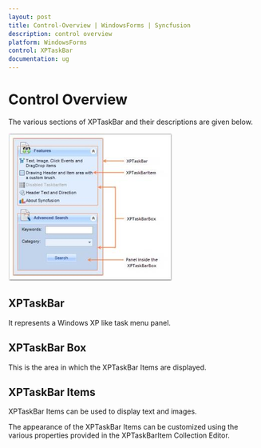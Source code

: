 ```yaml
---
layout: post
title: Control-Overview | WindowsForms | Syncfusion
description: control overview
platform: WindowsForms
control: XPTaskBar
documentation: ug
---
```

# Control Overview

The various sections of XPTaskBar and their descriptions are given below.

![](Overview_images/Overview_img92.jpeg) 


## XPTaskBar

It represents a Windows XP like task menu panel.

## XPTaskBar Box

This is the area in which the XPTaskBar Items are displayed.

## XPTaskBar Items

XPTaskBar Items can be used to display text and images.

The appearance of the XPTaskBar Items can be customized using the various properties provided in the XPTaskBarItem Collection Editor.

